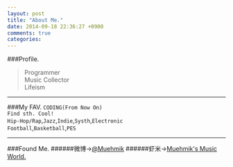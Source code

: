 ```yaml
---
layout: post
title: "About Me."
date: 2014-09-18 22:36:27 +0900
comments: true
categories: 
---
```

###Profile.</br>
>Programmer</br>
>Music Collector</br>
>Lifeism</br>
*** 
<!--more-->
###My FAV.
`CODING(From Now On)`</br>
`Find sth. Cool!`</br>
`Hip-Hop/Rap`,`Jazz`,`Indie`,`Systh`,`Electronic`</br>
`Football`,`Basketball`,`PES`
***
###Found Me.
######微博->[@Muehmik](http://www.weibo.com/1769537284/profile?topnav=1&wvr=5/ "weibo")
######虾米->[Muehmik's Music World.](http://www.xiami.com/u/2459372?spm=0.0.0.0.nmodvR/ "xiami")
